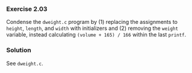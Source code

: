 ### Exercise 2.03
Condense the `dweight.c` program by (1) replacing the assignments to `height`,
`length`, and `width` with initializers and (2) removing the `weight` variable,
instead calculating `(volume + 165) / 166` within the last `printf`.

### Solution
See `dweight.c`.
